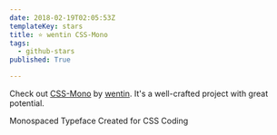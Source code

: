 ```yaml
---
date: 2018-02-19T02:05:53Z
templateKey: stars
title: ⭐ wentin CSS-Mono
tags:
  - github-stars
published: True

---
```


Check out [CSS-Mono](https://github.com/wentin/CSS-Mono) by [wentin](https://github.com/wentin). It's a well-crafted project with great potential.

Monospaced Typeface Created for CSS Coding
